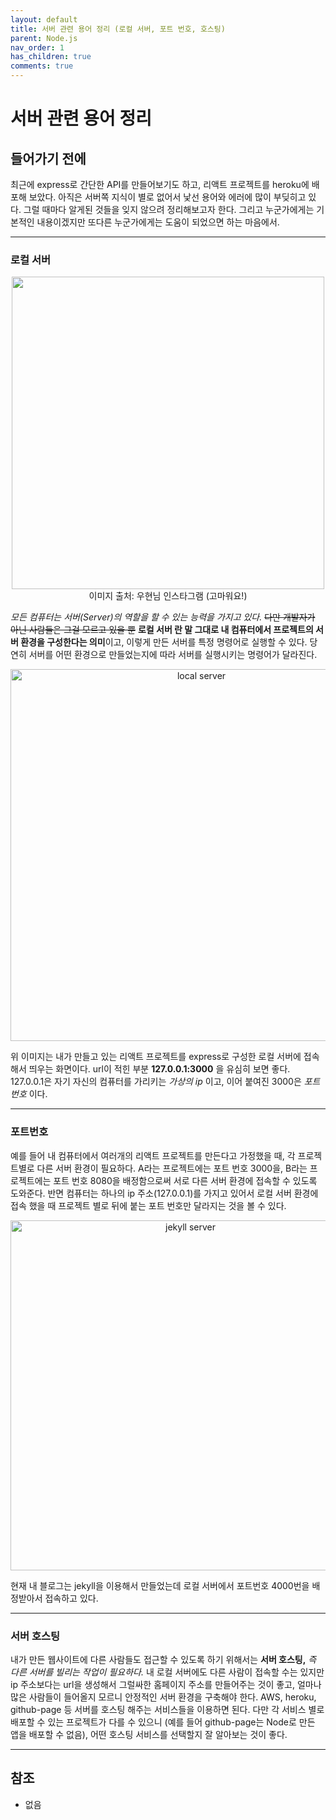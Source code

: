 ```yaml
---
layout: default
title: 서버 관련 용어 정리 (로컬 서버, 포트 번호, 호스팅)
parent: Node.js
nav_order: 1
has_children: true
comments: true
---
```


# 서버 관련 용어 정리

## 들어가기 전에

최근에 express로 간단한 API를 만들어보기도 하고, 리액트 프로젝트를 heroku에 배포해 보았다. 아직은 서버쪽 지식이 별로 없어서 낯선 용어와 에러에 많이 부딪히고 있다. 그럴 때마다 알게된 것들을 잊지 않으려 정리해보고자 한다. 그리고 누군가에게는 기본적인 내용이겠지만 또다른 누군가에게는 도움이 되었으면 하는 마음에서.

---

### 로컬 서버

<center><img width="500" height="500" src="https://user-images.githubusercontent.com/18614517/64064745-9a499e80-cc40-11e9-9607-59e76e6bfe22.jpg"></center>
<center>이미지 출처: 우현님 인스타그램 (고마워요!)  </center>

_모든 컴퓨터는 서버(Server)의 역할을 할 수 있는 능력을 가지고 있다._ ~~다만 개발자가 아닌 사람들은 그걸 모르고 있을 뿐~~ **로컬 서버 란 말 그대로 내 컴퓨터에서 프로젝트의 서버 환경을 구성한다는 의미**이고, 이렇게 만든 서버를 특정 명령어로 실행할 수 있다. 당연히 서버를 어떤 환경으로 만들었는지에 따라 서버를 실행시키는 명령어가 달라진다.

<center>
<img width="595" alt="local server" src="https://user-images.githubusercontent.com/18614517/64064938-a3d40600-cc42-11e9-8290-96396d1676ad.png">
</center>

위 이미지는 내가 만들고 있는 리액트 프로젝트를 express로 구성한 로컬 서버에 접속해서 띄우는 화면이다. url이 적힌 부분 **127.0.0.1:3000** 을 유심히 보면 좋다. 127.0.0.1은 자기 자신의 컴퓨터를 가리키는 _가상의 ip_ 이고, 이어 붙여진 3000은 _포트 번호_ 이다.

---

### 포트번호

예를 들어 내 컴퓨터에서 여러개의 리액트 프로젝트를 만든다고 가정했을 때, 각 프로젝트별로 다른 서버 환경이 필요하다. A라는 프로젝트에는 포트 번호 3000을, B라는 프로젝트에는 포트 번호 8080을 배정함으로써 서로 다른 서버 환경에 접속할 수 있도록 도와준다. 반면 컴퓨터는 하나의 ip 주소(127.0.0.1)를 가지고 있어서 로컬 서버 환경에 접속 했을 때 프로젝트 별로 뒤에 붙는 포트 번호만 달라지는 것을 볼 수 있다.

<center>
<img width="560" alt="jekyll server" src="https://user-images.githubusercontent.com/18614517/64065447-c701b400-cc48-11e9-84e2-56d094ec9a00.png">
</center>

현재 내 블로그는 jekyll을 이용해서 만들었는데 로컬 서버에서 포트번호 4000번을 배정받아서 접속하고 있다.

---

### 서버 호스팅

내가 만든 웹사이트에 다른 사람들도 접근할 수 있도록 하기 위해서는 **서버 호스팅,** _즉 다른 서버를 빌리는 작업이 필요하다._ 내 로컬 서버에도 다른 사람이 접속할 수는 있지만 ip 주소보다는 url을 생성해서 그럴싸한 홈페이지 주소를 만들어주는 것이 좋고, 얼마나 많은 사람들이 들어올지 모르니 안정적인 서버 환경을 구축해야 한다. AWS, heroku, github-page 등 서버를 호스팅 해주는 서비스들을 이용하면 된다. 다만 각 서비스 별로 배포할 수 있는 프로젝트가 다를 수 있으니 (예를 들어 github-page는 Node로 만든 앱을 배포할 수 없음), 어떤 호스팅 서비스를 선택할지 잘 알아보는 것이 좋다.

---

## 참조

- 없음
